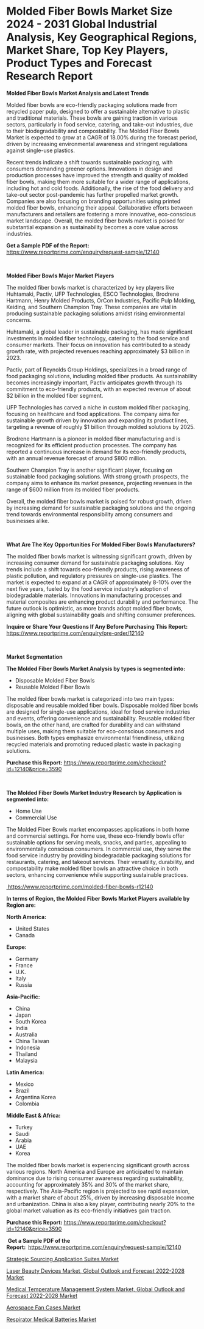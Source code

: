 <p><h1>Molded Fiber Bowls Market Size 2024 - 2031 Global Industrial Analysis, Key Geographical Regions, Market Share, Top Key Players, Product Types and Forecast Research Report</h1></p><p><strong>Molded Fiber Bowls Market Analysis and Latest Trends</strong></p>
<p><p>Molded fiber bowls are eco-friendly packaging solutions made from recycled paper pulp, designed to offer a sustainable alternative to plastic and traditional materials. These bowls are gaining traction in various sectors, particularly in food service, catering, and take-out industries, due to their biodegradability and compostability. The Molded Fiber Bowls Market is expected to grow at a CAGR of 18.00% during the forecast period, driven by increasing environmental awareness and stringent regulations against single-use plastics.</p><p>Recent trends indicate a shift towards sustainable packaging, with consumers demanding greener options. Innovations in design and production processes have improved the strength and quality of molded fiber bowls, making them more suitable for a wider range of applications, including hot and cold foods. Additionally, the rise of the food delivery and take-out sector post-pandemic has further propelled market growth. Companies are also focusing on branding opportunities using printed molded fiber bowls, enhancing their appeal. Collaborative efforts between manufacturers and retailers are fostering a more innovative, eco-conscious market landscape. Overall, the molded fiber bowls market is poised for substantial expansion as sustainability becomes a core value across industries.</p></p>
<p><strong>Get a Sample PDF of the Report:&nbsp;</strong> <a href="https://www.reportprime.com/enquiry/request-sample/12140">https://www.reportprime.com/enquiry/request-sample/12140</a></p>
<p>&nbsp;</p>
<p><strong>Molded Fiber Bowls Major Market Players</strong></p>
<p><p>The molded fiber bowls market is characterized by key players like Huhtamaki, Pactiv, UFP Technologies, ESCO Technologies, Brodrene Hartmann, Henry Molded Products, OrCon Industries, Pacific Pulp Molding, Keiding, and Southern Champion Tray. These companies are vital in producing sustainable packaging solutions amidst rising environmental concerns.</p><p>Huhtamaki, a global leader in sustainable packaging, has made significant investments in molded fiber technology, catering to the food service and consumer markets. Their focus on innovation has contributed to a steady growth rate, with projected revenues reaching approximately $3 billion in 2023.</p><p>Pactiv, part of Reynolds Group Holdings, specializes in a broad range of food packaging solutions, including molded fiber products. As sustainability becomes increasingly important, Pactiv anticipates growth through its commitment to eco-friendly products, with an expected revenue of about $2 billion in the molded fiber segment.</p><p>UFP Technologies has carved a niche in custom molded fiber packaging, focusing on healthcare and food applications. The company aims for sustainable growth driven by innovation and expanding its product lines, targeting a revenue of roughly $1 billion through molded solutions by 2025.</p><p>Brodrene Hartmann is a pioneer in molded fiber manufacturing and is recognized for its efficient production processes. The company has reported a continuous increase in demand for its eco-friendly products, with an annual revenue forecast of around $800 million.</p><p>Southern Champion Tray is another significant player, focusing on sustainable food packaging solutions. With strong growth prospects, the company aims to enhance its market presence, projecting revenues in the range of $600 million from its molded fiber products.</p><p>Overall, the molded fiber bowls market is poised for robust growth, driven by increasing demand for sustainable packaging solutions and the ongoing trend towards environmental responsibility among consumers and businesses alike.</p></p>
<p>&nbsp;</p>
<p><strong>What Are The Key Opportunities For Molded Fiber Bowls Manufacturers?</strong></p>
<p><p>The molded fiber bowls market is witnessing significant growth, driven by increasing consumer demand for sustainable packaging solutions. Key trends include a shift towards eco-friendly products, rising awareness of plastic pollution, and regulatory pressures on single-use plastics. The market is expected to expand at a CAGR of approximately 8-10% over the next five years, fueled by the food service industry’s adoption of biodegradable materials. Innovations in manufacturing processes and material composites are enhancing product durability and performance. The future outlook is optimistic, as more brands adopt molded fiber bowls, aligning with global sustainability goals and shifting consumer preferences.</p></p>
<p><strong>Inquire or Share Your Questions If Any Before Purchasing This Report:</strong> <a href="https://www.reportprime.com/enquiry/pre-order/12140">https://www.reportprime.com/enquiry/pre-order/12140</a></p>
<p>&nbsp;</p>
<p><strong>Market Segmentation</strong></p>
<p><strong>The Molded Fiber Bowls Market Analysis by types is segmented into:</strong></p>
<p><ul><li>Disposable Molded Fiber Bowls</li><li>Reusable Molded Fiber Bowls</li></ul></p>
<p><p>The molded fiber bowls market is categorized into two main types: disposable and reusable molded fiber bowls. Disposable molded fiber bowls are designed for single-use applications, ideal for food service industries and events, offering convenience and sustainability. Reusable molded fiber bowls, on the other hand, are crafted for durability and can withstand multiple uses, making them suitable for eco-conscious consumers and businesses. Both types emphasize environmental friendliness, utilizing recycled materials and promoting reduced plastic waste in packaging solutions.</p></p>
<p><strong>Purchase this Report:&nbsp;</strong><a href="https://www.reportprime.com/checkout?id=12140&price=3590">https://www.reportprime.com/checkout?id=12140&price=3590</a></p>
<p>&nbsp;</p>
<p><strong>The Molded Fiber Bowls Market Industry Research by Application is segmented into:</strong></p>
<p><ul><li>Home Use</li><li>Commercial Use</li></ul></p>
<p><p>The Molded Fiber Bowls market encompasses applications in both home and commercial settings. For home use, these eco-friendly bowls offer sustainable options for serving meals, snacks, and parties, appealing to environmentally conscious consumers. In commercial use, they serve the food service industry by providing biodegradable packaging solutions for restaurants, catering, and takeout services. Their versatility, durability, and compostability make molded fiber bowls an attractive choice in both sectors, enhancing convenience while supporting sustainable practices.</p></p>
<p><a href="https://www.reportprime.com/molded-fiber-bowls-r12140">&nbsp;https://www.reportprime.com/molded-fiber-bowls-r12140</a></p>
<p><strong>In terms of Region, the Molded Fiber Bowls Market Players available by Region are:</strong></p>
<p>
    <p> <strong> North America: </strong>
        <ul>
            <li>United States</li>
            <li>Canada</li>
        </ul>
        </p> 
    <p> <strong> Europe: </strong>
        <ul>
            <li>Germany</li>
            <li>France</li>
            <li>U.K.</li>
            <li>Italy</li>
            <li>Russia</li>
        </ul>
        </p> 
    <p> <strong> Asia-Pacific: </strong>
        <ul>
            <li>China</li>
            <li>Japan</li>
            <li>South Korea</li>
            <li>India</li>
            <li>Australia</li>
            <li>China Taiwan</li>
            <li>Indonesia</li>
            <li>Thailand</li>
            <li>Malaysia</li>
        </ul>
        </p> 
    <p> <strong> Latin America: </strong>
        <ul>
            <li>Mexico</li>
            <li>Brazil</li>
            <li>Argentina Korea</li>
            <li>Colombia</li>
        </ul>
        </p> 
    <p> <strong> Middle East & Africa: </strong>
        <ul>
            <li>Turkey</li>
            <li>Saudi</li>
            <li>Arabia</li>
            <li>UAE</li>
            <li>Korea</li>
        </ul>
    </p>
    </p>
<p><p>The molded fiber bowls market is experiencing significant growth across various regions. North America and Europe are anticipated to maintain dominance due to rising consumer awareness regarding sustainability, accounting for approximately 35% and 30% of the market share, respectively. The Asia-Pacific region is projected to see rapid expansion, with a market share of about 25%, driven by increasing disposable income and urbanization. China is also a key player, contributing nearly 20% to the global market valuation as its eco-friendly initiatives gain traction.</p></p>
<p><strong>Purchase this Report: </strong><a href="https://www.reportprime.com/checkout?id=12140&price=3590">https://www.reportprime.com/checkout?id=12140&price=3590</a></p>
<p>&nbsp;<strong>Get a Sample PDF of the Report:&nbsp;&nbsp;</strong><a href="https://www.reportprime.com/enquiry/request-sample/12140">https://www.reportprime.com/enquiry/request-sample/12140</a></p>
<p><strong></strong></p>
<p><p><a href="https://medium.com/@robeathews675666/global-strategic-sourcing-application-suites-market-opportunities-and-forecast-for-period-from-2024-e816559883ef">Strategic Sourcing Application Suites Market</a></p><p><a href="https://www.linkedin.com/pulse/in-depth-analysis-global-laser-beauty-devices-market-outlook-mspve?trackingId=os5rRU0dRmOatB7A%2BIb%2FzA%3D%3D">Laser Beauty Devices Market, Global Outlook and Forecast 2022-2028 Market</a></p><p><a href="https://www.linkedin.com/pulse/global-medical-temperature-management-system-market-outlook-zl3pe?trackingId=iSzGWntkQZyYar%2BWHXjRVw%3D%3D">Medical Temperature Management System Market, Global Outlook and Forecast 2022-2028 Market</a></p><p><a href="https://issuu.com/reportprime-2/docs/aerospace-fan-cases-market-size-203_d5133d4c7f4ff2">Aerospace Fan Cases Market</a></p><p><a href="https://issuu.com/reportprime-2/docs/respirator-medical-batteries-market_c123f249635623">Respirator Medical Batteries Market</a></p></p>